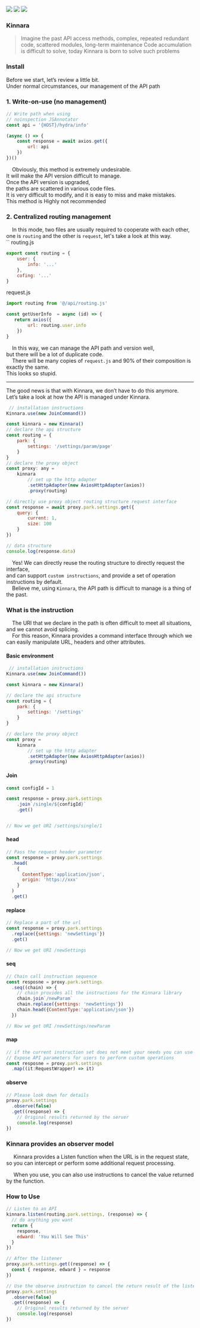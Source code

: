 ![](https://img.shields.io/badge/fatewajs-Kinara-red?style=for-the-badge&logo=typescript&labelColor=black) ![](https://img.shields.io/badge/npm-v1.0.1-orange?style=for-the-badge&logo=npm&labelColor=black)  ![](https://img.shields.io/badge/gitpod-try!-gold?style=for-the-badge&logo=gitpod&labelColor=black)


### Kinnara

> Imagine the past API access methods, complex, repeated redundant code, scattered modules,
> long-term maintenance Code accumulation is difficult to solve, 
> today Kinnara is born to solve such problems


### Install


Before we start, let’s review a little bit.  
Under normal circumstances, our management of the API path

### 1. Write-on-use (no management)

```js
// Write path when using
// noinspection JSAnnotator
const api = '{HOST}/hydra/info'

(async () => {
    const response = await axios.get({
        url: api
    })
})()

```

&nbsp;&nbsp;&nbsp;&nbsp;Obviously, this method is extremely undesirable.   
It will make the API version difficult to manage.   
Once the API version is upgraded,   
the paths are scattered in various code files.   
It is very difficult to modify, and it is easy to miss and make mistakes.   
This method is Highly not recommended  



### 2. Centralized routing management

&nbsp;&nbsp;&nbsp;&nbsp;In this mode, two files are usually required to cooperate with each other,   
one is `routing` and the other is `request`, 
let's take a look at this way.  
``
routing.js

```js
export const routing = {
    user: {
        info: '...'
    },
    cofing: '...'
}
```

request.js

```js
import routing from '@/api/routing.js'

const getUserInfo  = async (id) => {
   return axios({
        url: routing.user.info
    })
}
```

&nbsp;&nbsp;&nbsp;&nbsp;In this way, we can manage the API path and version well,      
but there will be a lot of duplicate code.     
&nbsp;&nbsp;&nbsp;&nbsp;There will be many copies of `request.js` and 90% of their composition is exactly the same.   
This looks so stupid.  

---

The good news is that with Kinnara, we don’t have to do this anymore.  
Let’s take a look at how the API is managed under Kinnara.  

```js
 // installation instructions
Kinnara.use(new JoinCommand())

const kinnara = new Kinnara()
// declare the api structure
const routing = {
    park: {
        settings: '/settings/param/page'
    }
}
// declare the proxy object
const proxy: any =
    kinnara
        // set up the http adapter
        .setHttpAdapter(new AxiosHttpAdapter(axios))
        .proxy(routing)

// directly use proxy object routing structure request interface
const response = await proxy.park.settings.get({
    query: {
        current: 1,
        size: 100
    }
})

// data structure
console.log(response.data)
```

&nbsp;&nbsp;&nbsp;&nbsp;Yes! We can directly reuse the routing structure to directly request the interface,    
and can support `custom instructions`, and provide a set of operation instructions by default.  
&nbsp;&nbsp;&nbsp;&nbsp;Believe me, using `Kinnara`, the API path is difficult to manage is a thing of the past.   

### What is the instruction

&nbsp;&nbsp;&nbsp;&nbsp;The URI that we declare in the path is often difficult to meet all situations,   
and we cannot avoid splicing.   
&nbsp;&nbsp;&nbsp;&nbsp;For this reason, Kinnara provides a command interface through which we can easily manipulate URL, headers and other attributes.

#### Basic environment

```js
 // installation instructions
Kinnara.use(new JoinCommand())

const kinnara = new Kinnara()

// declare the api structure
const routing = {
    park: {
        settings: '/settings'
    }
}

// declare the proxy object
const proxy =
    kinnara
        // set up the http adapter
        .setHttpAdapter(new AxiosHttpAdapter(axios))
        .proxy(routing)

```

#### Join

```js
const configId = 1

const response = proxy.park.settings
    .join`/single/${configId}`
    .get()


// Now we get URI /settings/single/1

```
#### head
```js
// Pass the request header parameter
const response = proxy.park.settings
  .head(
    {
      ContentType:'application/json',
      origin: 'https://xxx'
    }
  )
  .get()
```
#### replace

```js
// Replace a part of the url
const response = proxy.park.settings
  .replace({settings: 'newSettings'})
  .get()

// Now we get URI /newSettings
```
#### seq
```js
// Chain call instruction sequence
const resposne = proxy.park.settings
  .seq((chain) => {
    // chain provides all the instructions for the Kinnara library
    chain.join`/newParam`
    chain.replace({settings: 'newSettings'})
    chain.head({ContentType:'application/json'})
  })

// Now we get URI /newSettings/newParam
```
#### map
```js
// if the current instruction set does not meet your needs you can use the provided Map instruction
// Expose API parameters for users to perform custom operations
const resposne = proxy.park.settings
  .map((it:RequestWrapper) => it)
```

#### observe
```js
// Please look down for details
proxy.park.settings
  .observe(false)
  .get((response) => {
    // Original results returned by the server
    console.log(response)
})
```

### Kinnara provides an observer model

&nbsp;&nbsp;&nbsp;&nbsp;
Kinnara provides a Listen function when the URL is in the request state, so you can intercept or perform some additional request processing.

&nbsp;&nbsp;&nbsp;&nbsp; When you use, you can also use instructions to cancel the value returned by the function.
### How to Use
```js
// Listen to an API
kinnara.listen(routing.park.settings, (response) => {
  // do anything you want
  return {
    response,
    edward: 'You Will See This'
  }
})

// After the listener
proxy.park.settings.get((response) => {
  const { response, edward } = response
})

// Use the observe instruction to cancel the return result of the listening function
proxy.park.settings
  .observe(false)
  .get((response) => {
    // Original results returned by the server
    console.log(response)
})
```
